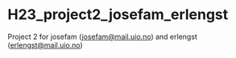 # H23_project2_josefam_erlengst
Project 2 for josefam (josefam@mail.uio.no) and erlengst (erlengst@mail.uio.no)
